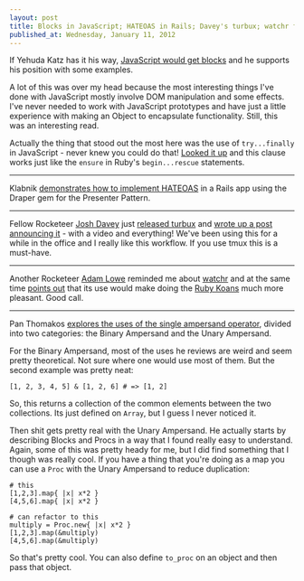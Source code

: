 ```yaml
---
layout: post
title: Blocks in JavaScript; HATEOAS in Rails; Davey's turbux; watchr for Ruby Koans; Using a Single Ampersand
published_at: Wednesday, January 11, 2012
---
```


If Yehuda Katz has it his way, [JavaScript would get blocks](http://yehudakatz.com/2012/01/10/javascript-needs-blocks) and he supports his position with some examples.

A lot of this was over my head because the most interesting things I've done with JavaScript mostly involve DOM manipulation and some effects. I've never needed to work with JavaScript prototypes and have just a little experience with making an Object to encapsulate functionality. Still, this was an interesting read.

Actually the thing that stood out the most here was the use of `try...finally` in JavaScript - never knew you could do that! [Looked it up](https://developer.mozilla.org/en/JavaScript/Reference/Statements/try...catch) and this clause works just like the `ensure` in Ruby's `begin...rescue` statements.

---

Klabnik [demonstrates how to implement HATEOAS](http://blog.steveklabnik.com/posts/2012-01-06-implementing-hateoas-with-presenters) in a Rails app using the Draper gem for the Presenter Pattern.

---

Fellow Rocketeer [Josh Davey](https://twitter.com/joshuadavey) just [released turbux](https://github.com/jgdavey/vim-turbux) and [wrote up a post announcing it](http://joshuadavey.com/post/15619414829/faster-tdd-feedback-with-tmux-tslime-vim-and) - with a video and everything! We've been using this for a while in the office and I really like this workflow. If you use tmux this is a must-have.

---

Another Rocketeer [Adam Lowe](https://twitter.com/adam_lowe) reminded me about [watchr](https://github.com/mynyml/watchr) and at the same time [points out](http://blog.adamlowe.com/2012/01/fast-focused-ruby-koans.html) that its use would make doing the [Ruby Koans](https://github.com/edgecase/ruby_koans) much more pleasant. Good call.

---

Pan Thomakos [explores the uses of the single ampersand operator](http://ablogaboutcode.com/2012/01/04/the-ampersand-operator-in-ruby/), divided into two categories: the Binary Ampersand and the Unary Ampersand.

For the Binary Ampersand, most of the uses he reviews are weird and seem pretty theoretical. Not sure where one would use most of them. But the second example was pretty neat:

	[1, 2, 3, 4, 5] & [1, 2, 6] # => [1, 2]

So, this returns a collection of the common elements between the two collections. Its just defined on `Array`, but I guess I never noticed it.

Then shit gets pretty real with the Unary Ampersand. He actually starts by describing Blocks and Procs in a way that I found really easy to understand. Again, some of this was pretty heady for me, but I did find something that I though was really cool. If you have a thing that you're doing as a map you can use a `Proc` with the Unary Ampersand to reduce duplication:

	# this
	[1,2,3].map{ |x| x*2 }
	[4,5,6].map{ |x| x*2 }
	
	# can refactor to this
	multiply = Proc.new{ |x| x*2 }
	[1,2,3].map(&multiply)
	[4,5,6].map(&multiply)

So that's pretty cool. You can also define `to_proc` on an object and then pass that object.